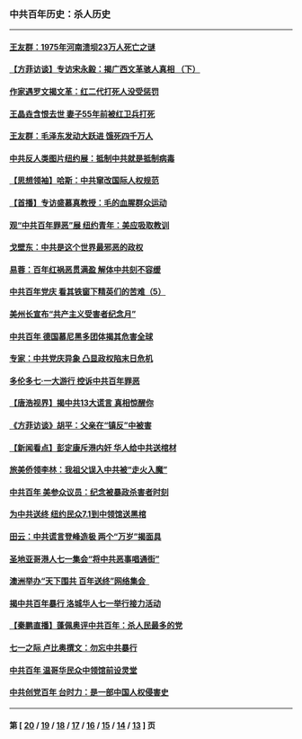 ### 中共百年历史：杀人历史
---
#### [王友群：1975年河南溃坝23万人死亡之谜](../../pages/nf1176106/n13231576.md?09220430) 
#### [【方菲访谈】专访宋永毅：揭广西文革骇人真相 （下）](../../pages/nf1176106/n13209074.md?09220430) 
#### [作家遇罗文揭文革：红二代打死人没受惩罚](../../pages/nf1176106/n13205254.md?09220430) 
#### [王晶垚含恨去世 妻子55年前被红卫兵打死](../../pages/nf1176106/n13203590.md?09220430) 
#### [王友群：毛泽东发动大跃进 饿死四千万人](../../pages/nf1176106/n13177158.md?09220430) 
#### [中共反人类图片纽约展：抵制中共就是抵制病毒](../../pages/nf1176106/n13115371.md?09220430) 
#### [【思想领袖】哈斯：中共窜改国际人权规范](../../pages/nf1176106/n13053647.md?09220430) 
#### [【首播】专访盛慕真教授：毛的血腥群众运动](../../pages/nf1176106/n13091782.md?09220430) 
#### [观“中共百年罪恶”展 纽约青年：美应吸取教训](../../pages/nf1176106/n13085246.md?09220430) 
#### [戈壁东：中共是这个世界最邪恶的政权](../../pages/nf1176106/n13085641.md?09220430) 
#### [易蓉：百年红祸恶贯满盈 解体中共刻不容缓](../../pages/nf1176106/n13084455.md?09220430) 
#### [中共百年党庆 看其铁窗下精英们的苦难（5）](../../pages/nf1176106/n13076766.md?09220430) 
#### [美州长宣布“共产主义受害者纪念月”](../../pages/nf1176106/n13074024.md?09220430) 
#### [中共百年 德国慕尼黑多团体揭其危害全球](../../pages/nf1176106/n13068873.md?09220430) 
#### [专家：中共党庆异象 凸显政权陷末日危机](../../pages/nf1176106/n13067084.md?09220430) 
#### [多伦多七·一大游行 控诉中共百年罪恶](../../pages/nf1176106/n13062043.md?09220430) 
#### [【唐浩视界】揭中共13大谎言 真相惊醒你](../../pages/nf1176106/n13065208.md?09220430) 
#### [《方菲访谈》胡平：父亲在“镇反”中被害](../../pages/nf1176106/n13064114.md?09220430) 
#### [【新闻看点】彭定康斥港内奸 华人给中共送棺材](../../pages/nf1176106/n13064230.md?09220430) 
#### [旅美侨领李林：我祖父误入中共被“走火入魔”](../../pages/nf1176106/n13062777.md?09220430) 
#### [中共百年 美参众议员：纪念被暴政杀害者时刻](../../pages/nf1176106/n13063735.md?09220430) 
#### [为中共送终 纽约民众7.1到中领馆送黑棺](../../pages/nf1176106/n13062573.md?09220430) 
#### [田云：中共谎言登峰造极 两个“万岁”揭面具](../../pages/nf1176106/n13062013.md?09220430) 
#### [圣地亚哥港人七一集会“将中共恶事唱通街”](../../pages/nf1176106/n13062681.md?09220430) 
#### [澳洲举办“天下围共 百年送终”网络集会  ](../../pages/nf1176106/n13054366.md?09220430) 
#### [揭中共百年暴行 洛城华人七一举行接力活动](../../pages/nf1176106/n13061979.md?09220430) 
#### [【秦鹏直播】蓬佩奥评中共百年：杀人民最多的党](../../pages/nf1176106/n13061736.md?09220430) 
#### [七一之际 卢比奥撰文：勿忘中共暴行](../../pages/nf1176106/n13061044.md?09220430) 
#### [中共百年 温哥华民众中领馆前设灵堂](../../pages/nf1176106/n13061399.md?09220430) 
#### [中共创党百年 台时力：是一部中国人权侵害史](../../pages/nf1176106/n13060687.md?09220430) 

---
#### 第 [ [20](./20.md?09220430) / [19](./19.md?09220430) / [18](./18.md?09220430) / [17](./17.md?09220430) / [16](./16.md?09220430) / [15](./15.md?09220430) / [14](./14.md?09220430) / [13](./13.md?09220430) ] 页
